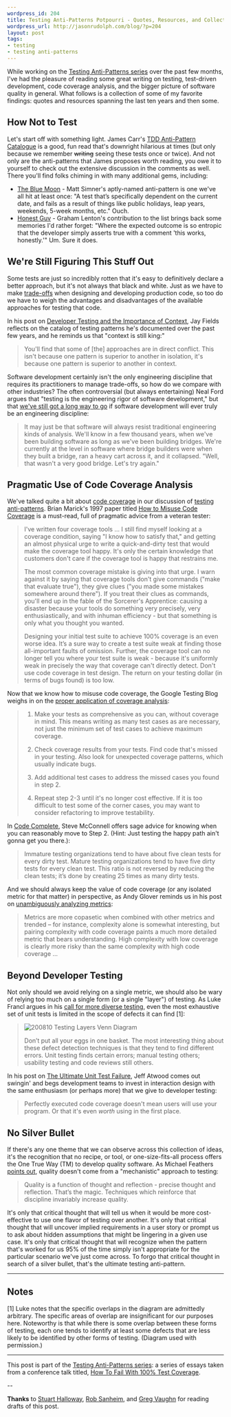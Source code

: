 ```yaml
---
wordpress_id: 204
title: Testing Anti-Patterns Potpourri - Quotes, Resources, and Collective Wisdom
wordpress_url: http://jasonrudolph.com/blog/?p=204
layout: post
tags:
- testing
- testing anti-patterns
---
```

While working on the [Testing Anti-Patterns series](http://jasonrudolph.com/blog/testing-anti-patterns-how-to-fail-with-100-test-coverage/ "jasonrudolph.com/blog - Testing Anti-Patterns") over the past few months, I've had the pleasure of reading some great writing on testing, test-driven development, code coverage analysis, and the bigger picture of software quality in general.  What follows is a collection of some of my favorite findings: quotes and resources spanning the last ten years and then some.

## How Not to Test

Let's start off with something light.  James Carr's [TDD Anti-Pattern Catalogue](http://blog.james-carr.org/?p=44 "James Carr &raquo; Blog Archive &raquo; TDD Anti-Patterns") is a good, fun read that's downright hilarious at times (but only because we remember <del>writing</del> seeing these tests once or twice).  And not only are the anti-patterns that James proposes worth reading, you owe it to yourself to check out the extensive discussion in the comments as well. There you'll find folks chiming in with many additional gems, including:

* [The Blue Moon](http://blog.james-carr.org/2006/11/03/tdd-anti-patterns/#comment-47093 "James Carr &raquo; Blog Archive &raquo; TDD Anti-Patterns") - Matt Simner's aptly-named anti-pattern is one we've all hit at least once: "A test that’s specifically dependent on the current date, and fails as a result of things like public holidays, leap years, weekends, 5-week months, etc."  Ouch.  
* [Honest Guv](http://blog.james-carr.org/2006/11/03/tdd-anti-patterns/#comment-77729 "James Carr &raquo; Blog Archive &raquo; TDD Anti-Patterns") - Graham Lenton's contribution to the list brings back some memories I'd rather forget: "Where the expected outcome is so entropic that the developer simply asserts true with a comment 'this works, honestly.'"  Um.  Sure it does.

## We're Still Figuring This Stuff Out

Some tests are just so incredibly rotten that it's easy to definitively declare a better approach, but it's not always that black and white.  Just as we have to make [trade-offs](http://www.vanderburg.org/Blog/Software/Development/koan.blog "Glenn Vanderburg: Blog - Six of One, a Half Dozen of the Other") when designing and developing production code, so too do we have to weigh the advantages and disadvantages of the available approaches for testing that code.  

In his post on [Developer Testing and the Importance of Context](http://blog.jayfields.com/2008/06/developer-testing-and-importance-of.html "Jay Fields' Thoughts: Developer Testing and the Importance of Context"), Jay Fields reflects on the catalog of testing patterns he's documented over the past few years, and he reminds us that "context is still king:"

> You'll find that some of [the] approaches are in direct conflict. This isn't because one pattern is superior to another in isolation, it's because one pattern is superior to another in context.

Software development certainly isn't the only engineering discipline that requires its practitioners to manage trade-offs, so how do we compare with other industries?  The often controversial (but always entertaining) Neal Ford argues that "testing is the engineering rigor of software development," but that [we've still got a long way to go](http://memeagora.blogspot.com/2007/11/building-bridges-without-engineering.html "Meme Agora: Building Bridges without Engineering") if software development will ever truly be an engineering discipline:

> It may just be that software will always resist traditional engineering kinds of analysis. We'll know in a few thousand years, when we've been building software as long as we've been building bridges. We're currently at the level in software where bridge builders were when they built a bridge, ran a heavy cart across it, and it collapsed. "Well, that wasn't a very good bridge. Let's try again."

## Pragmatic Use of Code Coverage Analysis

We've talked quite a bit about [code coverage](http://jasonrudolph.com/blog/2008/06/10/a-brief-discussion-of-code-coverage-types/ "jasonrudolph.com/blog -- A Brief Discussion of Code Coverage Types") in our discussion of [testing anti-patterns](http://jasonrudolph.com/blog/testing-anti-patterns-how-to-fail-with-100-test-coverage/ "jasonrudolph.com/blog -- Testing Anti-Patterns: How to Fail With 100% Test Coverage").  Brian Marick's 1997 paper titled [How to Misuse Code Coverage](http://www.exampler.com/testing-com/writings/coverage.pdf "PDF - 'How to Misuse Code Coverage' by Brian Marick") is a must-read, full of pragmatic advice from a veteran tester:

> I've written four coverage tools ... I still find myself looking at a coverage condition, saying "I know how to satisfy that," and getting an almost physical urge to write a quick-and-dirty test that would make the coverage tool happy. It's only the certain knowledge that customers don't care if the coverage tool is happy that restrains me.
>
> The most common coverage mistake is giving into that urge. I warn against it by saying that coverage tools don't give commands ("make that evaluate true"), they give clues ("you made some mistakes somewhere around there"). If you treat their clues as commands, you'll end up in the fable of the Sorcerer's Apprentice: causing a disaster because your tools do something very precisely, very enthusiastically, and with inhuman efficiency - but that something is only what you thought you wanted.
>
> Designing your initial test suite to achieve 100% coverage is an even worse idea. It’s a sure way to create a test suite weak at finding those all-important faults of omission. Further, the coverage tool can no longer tell you where your test suite is weak - because it's uniformly weak in precisely the way that coverage can't directly detect. Don't use code coverage in test design. The return on your testing dollar (in terms of bugs found) is too low.

Now that we know how to misuse code coverage, the Google Testing Blog weighs in on the [proper application of coverage analysis](http://googletesting.blogspot.com/2008/03/tott-understanding-your-coverage-data.html "Google Testing Blog: TotT: Understanding Your Coverage Data"):

> 1. Make your tests as comprehensive as you can, without coverage in mind. This means writing as many test cases as are necessary, not just the minimum set of test cases to achieve maximum coverage.
>
> 2. Check coverage results from your tests. Find code that's missed in your testing. Also look for unexpected coverage patterns, which usually indicate bugs.
>
> 3. Add additional test cases to address the missed cases you found in step 2.
>
> 4. Repeat step 2-3 until it's no longer cost effective. If it is too difficult to test some of the corner cases, you may want to consider refactoring to improve testability.

In [Code Complete](http://www.amazon.com/Code-Complete-Practical-Handbook-Construction/dp/0735619670 "Amazon.com: Code Complete: A Practical Handbook of Software Construction: Steve McConnell"), Steve McConnell offers sage advice for knowing when you can reasonably move to Step 2.  (Hint: Just testing the happy path ain't gonna get you there.):

> Immature testing organizations tend to have about five clean tests for every dirty test.  Mature testing organizations tend to have five dirty tests for every clean test. This ratio is not reversed by reducing the clean tests; it’s done by creating 25 times as many dirty tests.

And we should always keep the value of code coverage (or any isolated metric for that matter) in perspective, as Andy Glover reminds us in his post on [unambiguously analyzing metrics](http://thediscoblog.com/2008/03/20/unambiguously-analyzing-metrics "The Disco Blog  &raquo; Blog Archive   &raquo; Unambiguously analyzing metrics"):

> Metrics are more copasetic when combined with other metrics and trended – for instance, complexity alone is somewhat interesting, but pairing complexity with code coverage paints a much more detailed metric that bears understanding. High complexity with low coverage is clearly more risky than the same complexity with high code coverage ...

## Beyond Developer Testing

Not only should we avoid relying on a single metric, we should also be wary of relying too much on a single form (or a single "layer") of testing.  As Luke Francl argues in his [call for more diverse testing](http://railspikes.com/2008/7/11/testing-is-overrated "Rail Spikes: Testing is Overrated"), even the most exhaustive set of unit tests is limited in the scope of defects it can find [1]:

> ![200810 Testing Layers Venn Diagram](http://jasonrudolph.com/resources/200810_testing_layers_venn_diagram.png)     
>
> Don’t put all your eggs in one basket. The most interesting thing about these defect detection techniques is that they tend to find different errors. Unit testing finds certain errors; manual testing others; usability testing and code reviews still others.

In his post on [The Ultimate Unit Test Failure](http://www.codinghorror.com/blog/archives/001059.html "Coding Horror: The Ultimate Unit Test Failure"), Jeff Atwood comes out swingin' and begs development teams to invest in interaction design with the same enthusiasm (or perhaps more) that we give to developer testing:

> Perfectly executed code coverage doesn't mean users will use your program. Or that it's even *worth* using in the first place.

## No Silver Bullet

If there's any one theme that we can observe across this collection of ideas, it's the recognition that no recipe, or tool, or one-size-fits-all process offers the One True Way (TM) to develop quality software.  As Michael Feathers [points out](http://michaelfeathers.typepad.com/michael_feathers_blog/2008/06/the-flawed-theo.html "Michael Feathers' Blog: The Flawed Theory Behind Unit Testing"), quality doesn't come from a "mechanistic" approach to testing:

> Quality is a function of thought and reflection - precise thought and reflection. That’s the magic. Techniques which reinforce that discipline invariably increase quality.

It's only that critical thought that will tell us when it would be more cost-effective to use one flavor of testing over another.  It's only that critical thought that will uncover implied requirements in a user story or prompt us to ask about hidden assumptions that might be lingering in a given use case.  It's only that critical thought that will recognize when the pattern that's worked for us 95% of the time simply isn't appropriate for the particular scenario we've just come across.  To forgo that critical thought in search of a silver bullet, that's the ultimate testing anti-pattern.

----

## Notes

[1] Luke notes that the specific overlaps in the diagram are admittedly arbitrary.  The specific areas of overlap are insignificant for our purposes here.  Noteworthy is that while there is some overlap between these forms of testing, each one tends to identify at least some defects that are less likely to be identified by other forms of testing.  (Diagram used with permission.)

----

This post is part of the [Testing Anti-Patterns series](http://jasonrudolph.com/blog/testing-anti-patterns-how-to-fail-with-100-test-coverage/ "jasonrudolph.com/blog - Testing Anti-Patterns"): a series of essays taken from a conference talk titled, [How To Fail With 100% Test Coverage](http://blog.thinkrelevance.com/2008/5/23/how-to-fail-with-100-test-coverage "Relevance Blog : How To Fail With 100% Test Coverage").

--

**Thanks** to [Stuart Halloway](http://thinkrelevance.com/about/stuart-halloway "Relevance: Stuart Halloway"), [Rob Sanheim](http://robsanheim.com/ "Panasonic Youth"), and [Greg Vaughn](http://gigavolt.net/blog/ "Potential Differences") for reading drafts of this post.
